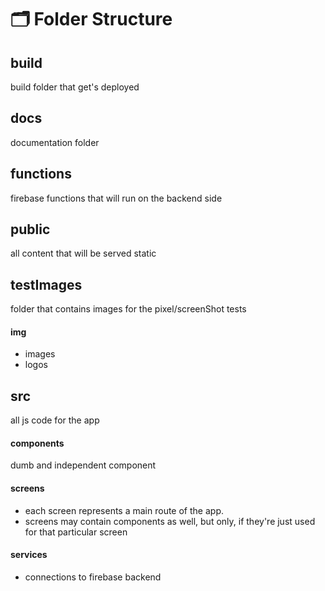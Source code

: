 # 🗂 Folder Structure

## build
build folder that get's deployed

## docs
documentation folder

## functions
firebase functions that will run on the backend side

## public
all content that will be served static

## testImages
folder that contains images for the pixel/screenShot tests

#### img
* images
* logos

## src
all js code for the app

#### components
dumb and independent component

#### screens
* each screen represents a main route of the app.
* screens may contain components as well, but only, if they're just used for that particular screen 

#### services
* connections to firebase backend
